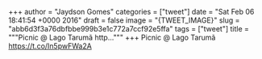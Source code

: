 
+++
author = "Jaydson Gomes"
categories = ["tweet"]
date = "Sat Feb 06 18:41:54 +0000 2016"
draft = false
image = "{TWEET_IMAGE}"
slug = "abb6d3f3a76dbfbbe999b3e1c772a7ccf92e5ffa"
tags = ["tweet"]
title = """Picnic @ Lago Tarumã http..."""
+++
Picnic @ Lago Tarumã https://t.co/In5pwFWa2A
